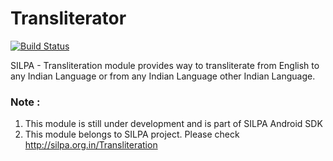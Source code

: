 Transliterator
==============

[![Build Status](https://travis-ci.org/SujithVadakkepat/sdk-transliteration.svg?branch=master)](https://travis-ci.org/SujithVadakkepat/sdk-transliteration)

SILPA - Transliteration module provides way to transliterate from English to any Indian Language or from any Indian Language other Indian Language. 


### Note :
1. This module is still under development and is part of SILPA Android SDK
2. This module belongs to SILPA project. Please check http://silpa.org.in/Transliteration
